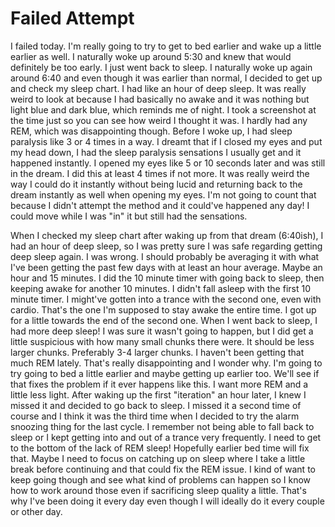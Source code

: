 # Failed Attempt

I failed today. I'm really going to try to get to bed earlier and wake up a little earlier as well. I naturally woke up around 5:30 and knew that would definitely be too early. I just went back to sleep. I naturally woke up again around 6:40 and even though it was earlier than normal, I decided to get up and check my sleep chart. I had like an hour of deep sleep. It was really weird to look at because I had basically no awake and it was nothing but light blue and dark blue, which reminds me of night. I took a screenshot at the time just so you can see how weird I thought it was. I hardly had any REM, which was disappointing though. Before I woke up, I had sleep paralysis like 3 or 4 times in a way. I dreamt that if I closed my eyes and put my head down, I had the sleep paralysis sensations I usually get and it happened instantly. I opened my eyes like 5 or 10 seconds later and was still in the dream. I did this at least 4 times if not more. It was really weird the way I could do it instantly without being lucid and returning back to the dream instantly as well when opening my eyes. I'm not going to count that because I didn't attempt the method and it could've happened any day! I could move while I was "in" it but still had the sensations.

When I checked my sleep chart after waking up from that dream (6:40ish), I had an hour of deep sleep, so I was pretty sure I was safe regarding getting deep sleep again. I was wrong. I should probably be averaging it with what I've been getting the past few days with at least an hour average. Maybe an hour and 15 minutes. I did the 10 minute timer with going back to sleep, then keeping awake for another 10 minutes. I didn't fall asleep with the first 10 minute timer. I might've gotten into a trance with the second one, even with cardio. That's the one I'm supposed to stay awake the entire time. I got up for a little towards the end of the second one. When I went back to sleep, I had more deep sleep! I was sure it wasn't going to happen, but I did get a little suspicious with how many small chunks there were. It should be less larger chunks. Preferably 3-4 larger chunks. I haven't been getting that much REM lately. That's really disappointing and I wonder why. I'm going to try going to bed a little earlier and maybe getting up earlier too. We'll see if that fixes the problem if it ever happens like this. I want more REM and a little less light. After waking up the first "iteration" an hour later, I knew I missed it and decided to go back to sleep. I missed it a second time of course and I think it was the third time when I decided to try the alarm snoozing thing for the last cycle. I remember not being able to fall back to sleep or I kept getting into and out of a trance very frequently. I need to get to the bottom of the lack of REM sleep! Hopefully earlier bed time will fix that. Maybe I need to focus on catching up on sleep where I take a little break before continuing and that could fix the REM issue. I kind of want to keep going though and see what kind of problems can happen so I know how to work around those even if sacrificing sleep quality a little. That's why I've been doing it every day even though I will ideally do it every couple or other day.
